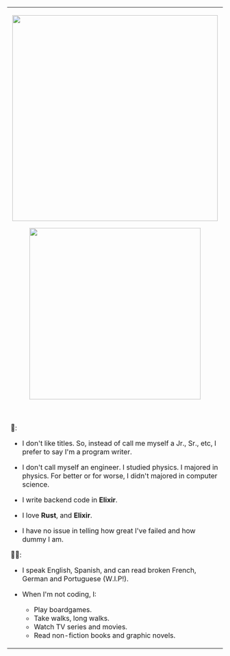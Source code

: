 <table style="border: 0;border-collapse:collapse;">
<tr style="border: 0;">
<td valign="top" width="50%" style="border: 0;">
  <p align="center">
    <img src="me.gif" style="text-align:center;width: 480px;"/>
  </p>
  <p align="center">
    <img src="https://github-readme-streak-stats.herokuapp.com?user=thelastinuit&theme=dark&hide_border=true" width="400">
  </p>
<br />
<br />
🤖:

- I don't like titles. So, instead of call me myself a Jr., Sr., etc, I prefer to say I'm a program writer.

- I don't call myself an engineer. I studied physics. I majored in physics. For better or for worse, I didn't majored in computer science.

- I write backend code in **Elixir**. 

- I love **Rust**, and **Elixir**.

- I have no issue in telling how great I've failed and how dummy I am.

🧑🏻:

- I speak English, Spanish, and can read broken French, German and Portuguese (W.I.P!).

- When I'm not coding, I:
  - Play boardgames.
  - Take walks, long walks.
  - Watch TV series and movies.
  - Read non-fiction books and graphic novels.

</td>
</tr>
</table>
